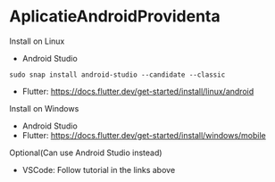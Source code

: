# AplicatieAndroidProvidenta

Install on Linux
- Android Studio
  
`
sudo snap install android-studio --candidate --classic
`

- Flutter: https://docs.flutter.dev/get-started/install/linux/android

Install on Windows
- Android Studio
- Flutter: https://docs.flutter.dev/get-started/install/windows/mobile

Optional(Can use Android Studio instead)
- VSCode: Follow tutorial in the links above
